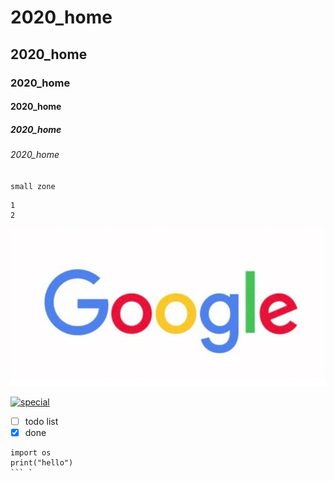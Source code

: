 # 2020_home
## 2020_home
### 2020_home
#### 2020_home
##### 2020_home
###### 2020_home

`small zone`

```big zone
1
2
```
![NKFUST](Googlelogo2015sd.jpg "google")

[![special](https://img.youtube.com/vi/bCB_nIdN86s/0.jpg)](https://www.youtube.com/watch?v=bCB_nIdN86s "Everything Is AWESOME")

- [ ] todo list
- [x] done

 ```python=
import os
print("hello") 
``` `

